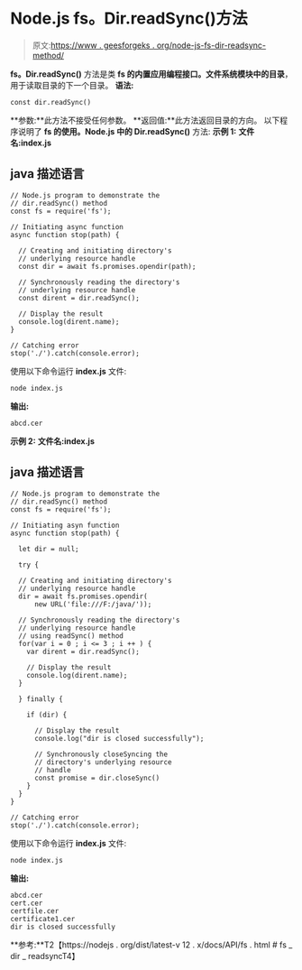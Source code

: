 # Node.js fs。Dir.readSync()方法

> 原文:[https://www . geesforgeks . org/node-js-fs-dir-readsync-method/](https://www.geeksforgeeks.org/node-js-fs-dir-readsync-method/)

**fs。Dir.readSync()** 方法是类 **fs 的内置应用编程接口。**文件系统**模块中的目录**，用于读取目录的下一个目录。
**语法:**

```
const dir.readSync()
```

**参数:**此方法不接受任何参数。
**返回值:**此方法返回目录的方向。
以下程序说明了 **fs 的使用。Node.js 中的 Dir.readSync()** 方法:
**示例 1:**
**文件名:index.js**

## java 描述语言

```
// Node.js program to demonstrate the
// dir.readSync() method
const fs = require('fs');

// Initiating async function
async function stop(path) {

  // Creating and initiating directory's
  // underlying resource handle
  const dir = await fs.promises.opendir(path);

  // Synchronously reading the directory's
  // underlying resource handle
  const dirent = dir.readSync();

  // Display the result
  console.log(dirent.name);
}

// Catching error
stop('./').catch(console.error);
```

使用以下命令运行 **index.js** 文件:

```
node index.js
```

**输出:**

```
abcd.cer
```

**示例 2:**
**文件名:index.js**

## java 描述语言

```
// Node.js program to demonstrate the
// dir.readSync() method
const fs = require('fs');

// Initiating asyn function
async function stop(path) {

  let dir = null;

  try {

  // Creating and initiating directory's
  // underlying resource handle
  dir = await fs.promises.opendir(
      new URL('file:///F:/java/'));

  // Synchronously reading the directory's
  // underlying resource handle
  // using readSync() method
  for(var i = 0 ; i <= 3 ; i ++ ) {
    var dirent = dir.readSync();

    // Display the result
    console.log(dirent.name);
  }

  } finally {

    if (dir) {

      // Display the result
      console.log("dir is closed successfully");

      // Synchronously closeSyncing the
      // directory's underlying resource
      // handle
      const promise = dir.closeSync()
    }
  }
}

// Catching error
stop('./').catch(console.error);
```

使用以下命令运行 **index.js** 文件:

```
node index.js
```

**输出:**

```
abcd.cer
cert.cer
certfile.cer
certificate1.cer
dir is closed successfully
```

**参考:**T2【https://nodejs . org/dist/latest-v 12 . x/docs/API/fs . html # fs _ dir _ readsyncT4】